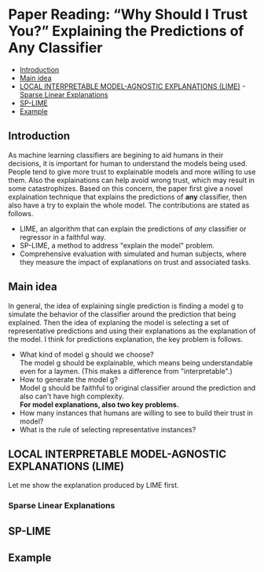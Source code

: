 # Paper Reading: “Why Should I Trust You?” Explaining the Predictions of Any Classifier
- [Introduction](#introduction)
- [Main idea](#main-idea)
- [LOCAL INTERPRETABLE MODEL-AGNOSTIC EXPLANATIONS (LIME)](#local-interpretable-model-agnostic-explanations (lime))
  -[Sparse Linear Explanations](#sparse-linear-explanations)
- [SP-LIME](#sp-lime)
- [Example](#example)
## Introduction
As machine learning classifiers are begining to aid humans in their decisions, it is important for human to understand the models being used. People tend to give more trust to explainable models and more willing to use them. Also the explainations can help avoid wrong trust, which may result in some catastrophizes. Based on this concern, the paper first give a novel explaination technique that explains the predictions of __any__ classifier, then also have a try to explain the whole model. The contributions are stated as follows.<br>
* LIME, an algorithm that can explain the predictions of _any_ classifier or regressor in a faithful way.<br>
* SP-LIME, a method to address "explain the model" problem.<br>
* Comprehensive evaluation with simulated and human subjects, where they measure the impact of explanations on trust and associated tasks.<br>
## Main idea
  In general, the idea of explaining single prediction is finding a model g to simulate the behavior of the classifier around the prediction that being explained. Then the idea of explaning the model is selecting a set of representative predictions and using their explanations as the explanation of the model. I think for predictions explanation, the key problem is follows.
  * What kind of model g should we choose?<br>
  The model g should be explainable, which means being understandable even for a laymen. (This makes a difference from "interpretable".)<br>
  * How to generate the model g?<br>
  Model g should be faithful to original classifier around the prediction and also can't have high complexity.<br>
__For model explanations, also two key problems.__
  * How many instances that humans are willing to see to build their trust in model?
  * What is the rule of selecting representative instances?
## LOCAL INTERPRETABLE MODEL-AGNOSTIC EXPLANATIONS (LIME)
Let me show the explanation produced by LIME first.<br>

### Sparse Linear Explanations

## SP-LIME

## Example
